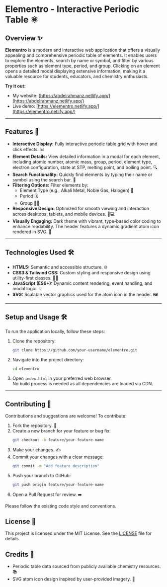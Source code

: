 # Elementro - Interactive Periodic Table ⚛️

## Overview ✨
**Elementro** is a modern and interactive web application that offers a visually appealing and comprehensive periodic table of elements. It enables users to explore the elements, search by name or symbol, and filter by various properties such as element type, period, and group. Clicking on an element opens a detailed modal displaying extensive information, making it a valuable resource for students, educators, and chemistry enthusiasts.

**Try it out:**

- My website: [https://abdelrahmanz.netlify.app/](https://abdelrahmanz.netlify.app/)  
- Live demo: [https://elementro.netlify.app/](https://elementro.netlify.app/)

---

## Features 🚀
- **Interactive Display:** Fully interactive periodic table grid with hover and click effects. 📊  
- **Element Details:** View detailed information in a modal for each element, including atomic number, atomic mass, group, period, element type, electron configuration, state at STP, melting point, and boiling point. 🔍  
- **Search Functionality:** Quickly find elements by typing their name or symbol using the search bar. 🔎  
- **Filtering Options:** Filter elements by:  
  - Element Type (e.g., Alkali Metal, Noble Gas, Halogen) 🧪  
  - Period 🗓️  
  - Group 👨‍🔬  
- **Responsive Design:** Optimized for smooth viewing and interaction across desktops, tablets, and mobile devices. 📱💻  
- **Visually Engaging:** Dark theme with vibrant, type-based color coding to enhance readability. The header features a dynamic gradient atom icon rendered in SVG. 🎨

---

## Technologies Used 🛠️
- **HTML5:** Semantic and accessible structure. 🌐  
- **CSS3 & Tailwind CSS:** Custom styling and responsive design using utility-first classes. 💅💨  
- **JavaScript (ES6+):** Dynamic content rendering, event handling, and modal logic. 💡  
- **SVG:** Scalable vector graphics used for the atom icon in the header. 🖼️  

---

## Setup and Usage 🛠️
To run the application locally, follow these steps:

1. Clone the repository:
    ```bash
    git clone https://github.com/your-username/elementro.git
    ```

2. Navigate into the project directory:
    ```bash
    cd elementro
    ```

3. Open `index.html` in your preferred web browser.  
   No build process is needed as all dependencies are loaded via CDN.

---

## Contributing 🤝
Contributions and suggestions are welcome! To contribute:

1. Fork the repository. 🍴  
2. Create a new branch for your feature or bug fix:  
   ```bash
   git checkout -b feature/your-feature-name
    ```
3. Make your changes. ✍️
4. Commit your changes with a clear message:
   ```bash
   git commit -m "Add feature description"
    ```
5. Push your branch to GitHub:
    ```bash
   git push origin feature/your-feature-name

    ```
6. Open a Pull Request for review. ➡️

Please follow the existing code style and conventions.

## License 📜
This project is licensed under the MIT License. See the [LICENSE](LICENSE) file for details.

## Credits 🙏
- Periodic table data sourced from publicly available chemistry resources. 📚  
- SVG atom icon design inspired by user-provided imagery. 🎨
